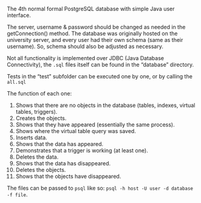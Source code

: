 The 4th normal formal PostgreSQL database with simple Java user interface.

The server, username & password should be changed as needed in the getConnection() method.
The database was originally hosted on the university server, and every user had their own schema (same as their username).
So, schema should also be adjusted as necessary.

Not all functionality is implemented over JDBC (Java Database Connectivity), the `.sql` files itself can be found in the “database” directory.

Tests in the “test” subfolder can be executed one by one, or by calling the `all.sql`

The function of each one:
1. Shows that there are no objects in the database (tables, indexes, virtual tables, triggers).
2. Creates the objects.
3. Shows that they have appeared (essentially the same process).
4. Shows where the virtual table query was saved.
5. Inserts data.
6. Shows that the data has appeared.
7. Demonstrates that a trigger is working (at least one).
8. Deletes the data.
9. Shows that the data has disappeared.
10. Deletes the objects.
11. Shows that the objects have disappeared.

The files can be passed to `psql` like so: `psql -h host -U user -d database -f file`.
